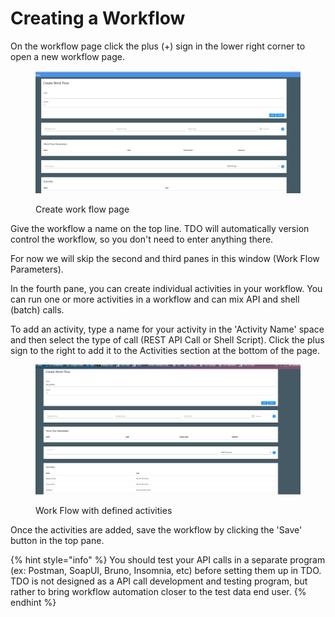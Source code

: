 # Creating a Workflow

On the workflow page click the plus (+) sign in the lower right corner to open a new workflow page.

<figure><img src="../../../../.gitbook/assets/image (518).png" alt=""><figcaption><p>Create work flow page</p></figcaption></figure>

Give the workflow a name on the top line.  TDO will automatically version control the workflow, so you don't need to enter anything there.

For now we will skip the second and third panes in this window (Work Flow Parameters).

In the fourth pane, you can create individual activities in your workflow.  You can run one or more activities in a workflow and can mix API and shell (batch) calls.

To add an activity, type a name for your activity in the 'Activity Name' space and then select the type of call (REST API Call or Shell Script).  Click the plus sign to the right to add it to the Activities section at the bottom of the page.

<figure><img src="../../../../.gitbook/assets/image (1) (1) (3).png" alt=""><figcaption><p>Work Flow with defined activities</p></figcaption></figure>

Once the activities are added, save the workflow by clicking the 'Save' button in the top pane.

{% hint style="info" %}
You should test your API calls in a separate program (ex: Postman, SoapUI, Bruno, Insomnia, etc) before setting them up in TDO.   TDO is not designed as a API call development and testing program, but rather to bring workflow automation closer to the test data end user.
{% endhint %}
